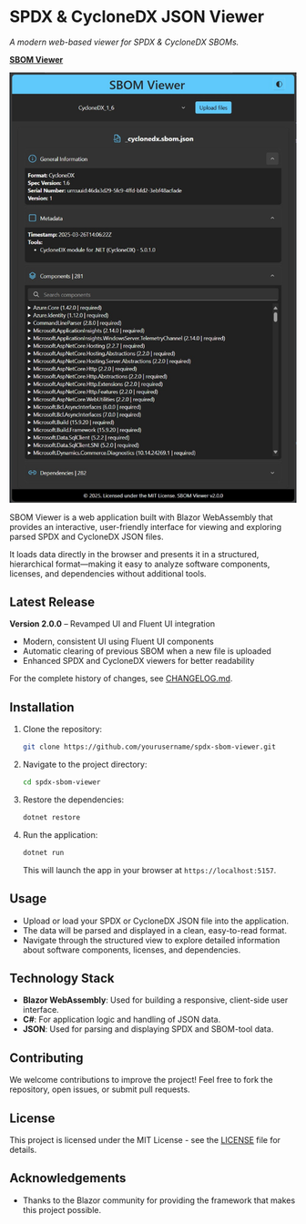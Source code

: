 ﻿
# SPDX & CycloneDX JSON Viewer
*A modern web-based viewer for SPDX & CycloneDX SBOMs.*

[**SBOM Viewer**](https://sbomviewer.com)

![SBOM Viewer Screenshot](./sbomviewer_v2.jpeg)


SBOM Viewer is a web application built with Blazor WebAssembly that provides an interactive, user-friendly interface for viewing and exploring parsed SPDX and CycloneDX JSON files.

It loads data directly in the browser and presents it in a structured, hierarchical format—making it easy to analyze software components, licenses, and dependencies without additional tools.

## Latest Release

**Version 2.0.0** – Revamped UI and Fluent UI integration

- Modern, consistent UI using Fluent UI components
- Automatic clearing of previous SBOM when a new file is uploaded
- Enhanced SPDX and CycloneDX viewers for better readability

For the complete history of changes, see [CHANGELOG.md](./CHANGELOG.md).


## Installation

1. Clone the repository:
   ```bash
   git clone https://github.com/yourusername/spdx-sbom-viewer.git
   ```

2. Navigate to the project directory:
   ```bash
   cd spdx-sbom-viewer
   ```

3. Restore the dependencies:
   ```bash
   dotnet restore
   ```

4. Run the application:
   ```bash
   dotnet run
   ```

   This will launch the app in your browser at `https://localhost:5157`.

## Usage

- Upload or load your SPDX or CycloneDX JSON file into the application.
- The data will be parsed and displayed in a clean, easy-to-read format.
- Navigate through the structured view to explore detailed information about software components, licenses, and dependencies.

## Technology Stack

- **Blazor WebAssembly**: Used for building a responsive, client-side user interface.
- **C#**: For application logic and handling of JSON data.
- **JSON**: Used for parsing and displaying SPDX and SBOM-tool data.

## Contributing

We welcome contributions to improve the project! Feel free to fork the repository, open issues, or submit pull requests.

## License

This project is licensed under the MIT License - see the [LICENSE](LICENSE) file for details.

## Acknowledgements

- Thanks to the Blazor community for providing the framework that makes this project possible.
